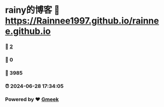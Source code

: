 # rainy的博客 :link: https://Rainnee1997.github.io/rainnee.github.io 
### :page_facing_up: [2](https://Rainnee1997.github.io/rainnee.github.io/tag.html) 
### :speech_balloon: 0 
### :hibiscus: 3985 
### :alarm_clock: 2024-06-28 17:34:05 
### Powered by :heart: [Gmeek](https://github.com/Meekdai/Gmeek)

